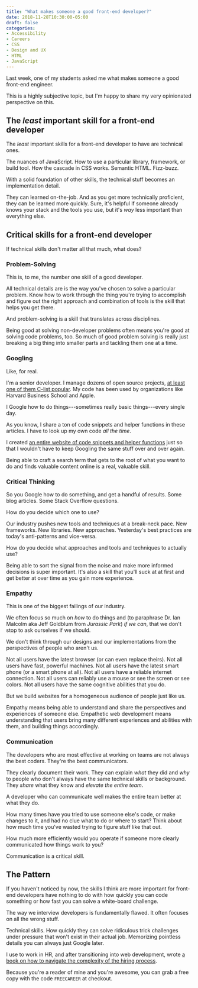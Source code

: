 ```yaml
---
title: "What makes someone a good front-end developer?"
date: 2018-11-28T10:30:00-05:00
draft: false
categories:
- Accessibility
- Careers
- CSS
- Design and UX
- HTML
- JavaScript
---
```


Last week, one of my students asked me what makes someone a good front-end engineer.

This is a highly subjective topic, but I'm happy to share my very opinionated perspective on this.

## The *least* important skill for a front-end developer

The *least* important skills for a front-end developer to have are technical ones.

The nuances of JavaScript. How to use a particular library, framework, or build tool. How the cascade in CSS works. Semantic HTML. Fizz-buzz.

With a solid foundation of other skills, the technical stuff becomes an implementation detail.

They can learned on-the-job. And as you get more technically proficient, they can be learned more quickly. Sure, it's helpful if someone already knows your stack and the tools you use, but it's *way* less important than everything else.

## Critical skills for a front-end developer

If technical skills don't matter all that much, what does?

### Problem-Solving

This is, to me, the number one skill of a good developer.

All technical details are is the way you've chosen to solve a particular problem. Know how to work through the thing you're trying to accomplish and figure out the right approach and combination of tools is the skill that helps you get there.

And problem-solving is a skill that translates across disciplines.

Being good at solving non-developer problems often means you're good at solving code problems, too. So much of good problem solving is really just breaking a big thing into smaller parts and tackling them one at a time.

### Googling

Like, for real.

I'm a senior developer. I manage dozens of open source projects, [at least one of them C-list popular](https://github.com/cferdinandi/smooth-scroll). My code has been used by organizations like Harvard Business School and Apple.

I Google how to do things---sometimes really basic things---every single day.

As you know, I share a ton of code snippets and helper functions in these articles. I have to look up my own code *all the time*.

I created [an entire website of code snippets and helper functions](https://vanillajstoolkit.com/) just so that I wouldn't have to keep Googling the same stuff over and over again.

Being able to craft a search term that gets to the root of what you want to do and finds valuable content online is a real, valuable skill.

### Critical Thinking

So you Google how to do something, and get a handful of results. Some blog articles. Some Stack Overflow questions.

How do you decide which one to use?

Our industry pushes new tools and techniques at a break-neck pace. New frameworks. New libraries. New approaches. Yesterday's best practices are today's anti-patterns and vice-versa.

How do you decide what approaches and tools and techniques to actually use?

Being able to sort the signal from the noise and make more informed decisions is super important. It's also a skill that you'll suck at at first and get better at over time as you gain more experience.

### Empathy

This is one of the biggest failings of our industry.

We often focus so much on *how* to do things and (to paraphrase Dr. Ian Malcolm aka Jeff Goldblum from *Jurassic Park*) *if we can*, that we don't stop to ask ourselves if we should.

We don't think through our designs and our implementations from the perspectives of people who aren't us.

Not all users have the latest browser (or can even replace theirs). Not all users have fast, powerful machines. Not all users have the latest smart phone (or a smart phone at all). Not all users have a reliable internet connection. Not all users can reliably use a mouse or see the screen or see colors. Not all users have the same cognitive abilities that you do.

But we build websites for a homogeneous audience of people just like us.

Empathy means being able to understand and share the perspectives and experiences of someone else. Empathetic web development means understanding that users bring many different experiences and abilities with them, and building things accordingly.

### Communication

The developers who are most effective at working on teams are not always the best coders. They're the best communicators.

They clearly document their work. They can explain *what* they did and *why* to people who don't always have the same technical skills or background. They *share* what they know and *elevate the entire team*.

A developer who can communicate well makes the entire team better at what they do.

How many times have you tried to use someone else's code, or make changes to it, and had no clue what to do or where to start? Think about how much time you've wasted trying to figure stuff like that out.

How much more efficiently would you operate if someone more clearly communicated how things work to you?

Communication is a critical skill.

## The Pattern

If you haven't noticed by now, the skills I think are more important for front-end developers have nothing to do with how quickly you can code something or how fast you can solve a white-board challenge.

The way we interview developers is fundamentally flawed. It often focuses on all the wrong stuff.

Technical skills. How quickly they can solve ridiculous trick challenges under pressure that won't exist in their actual job. Memorizing pointless details you can always just Google later.

I use to work in HR, and after transitioning into web development, wrote [a book on how to navigate the complexity of the hiring process](https://gomakethings.com/career-guide/).

Because you're a reader of mine and you're awesome, you can grab a free copy with the code `FREECAREER` at checkout.